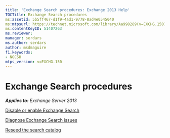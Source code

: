 ```yaml
---
title: 'Exchange Search procedures: Exchange 2013 Help'
TOCTitle: Exchange Search procedures
ms:assetid: 5b5ff467-d1f9-4ad1-9778-8ad4e0545040
ms:mtpsurl: https://technet.microsoft.com/library/Aa998289(v=EXCHG.150)
ms:contentKeyID: 51407263
ms.reviewer: 
manager: serdars
ms.author: serdars
author: msdmaguire
f1.keywords:
- NOCSH
mtps_version: v=EXCHG.150
---
```


# Exchange Search procedures

_**Applies to:** Exchange Server 2013_

[Disable or enable Exchange Search](disable-or-enable-exchange-search-exchange-2013-help.md)

[Diagnose Exchange Search issues](diagnose-exchange-search-issues-exchange-2013-help.md)

[Reseed the search catalog](reseed-the-search-catalog-exchange-2013-help.md)
